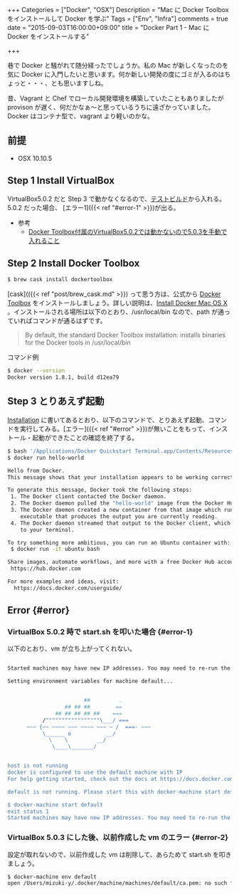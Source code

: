 +++
Categories = ["Docker", "OSX"]
Description = "Mac に Docker Toolbox をインストールして Docker を学ぶ"
Tags = ["Env", "Infra"]
comments = true
date = "2015-09-03T16:00:00+09:00"
title = "Docker Part 1 - Mac に Docker をインストールする"

+++

巷で Docker と騒がれて随分経ったでしょうか。私の Mac が新しくなったのを気に Docker に入門したいと思います。何か新しい開発の度にゴミが入るのはちょっと・・・、とも思いますしね。

昔、Vagrant と Chef でローカル開発環境を構築していたこともありましたが provison が遅く、何だかなぁ〜と思っているうちに遠ざかっていました。Docker はコンテナ型で、vagrant より軽いのかな。

<!--more-->

## 前提

- OSX 10.10.5

## Step 1 Install VirtualBox

VirtualBox5.0.2 だと Step 3 で動かなくなるので、[テストビルド](https://www.virtualbox.org/wiki/Testbuilds)から入れる。5.0.2 だった場合、 [エラー1]({{< ref "#error-1" >}})が出る。

- 参考
    - [Docker Toolbox付属のVirtualBox5.0.2では動かないので5.0.3を手動で入れること](http://qiita.com/tukiyo3/items/c912fe9e403706964995)

## Step 2 Install Docker Toolbox

~~~bash
$ brew cask install dockertoolbox
~~~

[cask](({{< ref "post/brew_cask.md" >}}) って思う方は、公式から [Docker Toolbox](https://www.docker.com/toolbox) をインストールしましょう。詳しい説明は、[Install Docker Mac OS X](https://docs.docker.com/mac/step_one/) 。インストールされる場所は以下のとおり、/usr/local/bin なので、path が通っていればコマンドが通るはずです。

> By default, the standard Docker Toolbox installation:
>    installs binaries for the Docker tools in /usr/local/bin

コマンド例

~~~bash
$ docker --version
Docker version 1.8.1, build d12ea79
~~~

## Step 3 とりあえず起動

[Installation](http://docs.docker.com/mac/step_one/#step-3-verify-your-installation) に書いてあるとおり、以下のコマンドで、とりあえず起動、コマンドを実行してみる。[エラー]({{< ref "#error" >}})が無いことをもって、インストール・起動ができたことの確認を終了する。

~~~bash
$ bash '/Applications/Docker Quickstart Terminal.app/Contents/Resources/Scripts/start.sh'
$ docker run hello-world

Hello from Docker.
This message shows that your installation appears to be working correctly.

To generate this message, Docker took the following steps:
 1. The Docker client contacted the Docker daemon.
 2. The Docker daemon pulled the "hello-world" image from the Docker Hub.
 3. The Docker daemon created a new container from that image which runs the
    executable that produces the output you are currently reading.
 4. The Docker daemon streamed that output to the Docker client, which sent it
    to your terminal.

To try something more ambitious, you can run an Ubuntu container with:
 $ docker run -it ubuntu bash

Share images, automate workflows, and more with a free Docker Hub account:
 https://hub.docker.com

For more examples and ideas, visit:
  https://docs.docker.com/userguide/
~~~

## Error {#error}

### VirtualBox 5.0.2 時で start.sh を叩いた場合 {#error-1}

以下のとおり、vm が立ち上がってくれない。

~~~bash

Started machines may have new IP addresses. You may need to re-run the `docker-machine env` command.

Setting environment variables for machine default...


                        ##         .
                  ## ## ##        ==
               ## ## ## ## ##    ===
           /"""""""""""""""""\___/ ===
      ~~~ {~~ ~~~~ ~~~ ~~~~ ~~~ ~ /  ===- ~~~
           \______ o           __/
             \    \         __/
              \____\_______/


host is not running
docker is configured to use the default machine with IP
For help getting started, check out the docs at https://docs.docker.com

default is not running. Please start this with docker-machine start default

$ docker-machine start default
exit status 1
Started machines may have new IP addresses. You may need to re-run the `docker-machine env` command.
~~~

### VirtualBox 5.0.3 にした後、以前作成した vm のエラー {#error-2}

設定が取れないので、以前作成した vm は削除して、あらためて start.sh を叩きましょう。

~~~bash
$ docker-machine env default
open /Users/mizuki-y/.docker/machine/machines/default/ca.pem: no such file or directory
~~~
